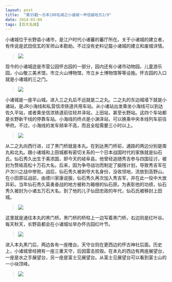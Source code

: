 ```yaml
---
layout: post
title:  "第35戳～日本100名城之小诸城～甲信越地方2/9"
date: 2014-03-04
tags: [百大名城]
---
```


小诸城位于长野县小诸市，是江户时代小诸蕃的蕃厅所在。关于小诸城的建立者，有传说是武田信玄的军师山本勘助。不过没有史料记载小诸城的建立和废城详情。

> <img src="{{ site.baseurl }}/assets/oshiro/028/komorojou-001.jpg">

现今的小诸城迹是市营公园怀古园的一部分，园内还有小诸市动物园，儿童游乐园，小山敬三美术馆，市立火山博物馆，市立乡土博物馆等等设施。怀古园的入口就是小诸城的三之门。

> <img src="{{ site.baseurl }}/assets/oshiro/028/komorojou-002.jpg">

小诸城是一座平山城。进入三之丸后不远就是二之丸。二之丸的东边城墙下就是小诸站，是JR小海线和私营信浓铁道共用车站。从小诸站出发乘坐小海线可以到达佐久平站，或者乘坐信浓铁道前往轻井泽站，上田站，甚至长野站。这四个车站都是长野新干线的停靠车站。小海线的终点是小渊泽站，可以换乘中央本线列车前往甲府。不过，小海线的发车频率不高，而且全程需要三小时以上。

> <img src="{{ site.baseurl }}/assets/oshiro/028/komorojou-003.jpg">

从二之丸向西行进，过了黑门桥就是本丸。在到达黑门桥前，通路的两边分别是南丸和北丸。跟小诸城和上田城都有密切关系的一个日本战国时代的家族就是仙石氏。仙石秀久出生于美浓国，即今天的岐阜县。他曾经追随秀吉参与四国征讨，被封为赞岐高松十万石大名。后来，因为争夺战功而制定了脑残计划，导致秀吉军在户次川之战中惨败。战后，仙石秀久被剥夺大名身份，没收领地，流放到高野山。在小田原征战前，由德川家康说服，仙石秀久再次加入秀吉军，并在此一役中大放异彩。当年仙石秀久英勇奋战的地方被称为箱根的仙石原。为表彰他的功绩，仙石秀久被封为小诸五万石大名。到了他的儿子仙田忠政的年代，仙石氏被移封上田城。

> <img src="{{ site.baseurl }}/assets/oshiro/028/komorojou-004.jpg">

这里就是通往本丸的黑门桥。黑门桥的桥柱上一边写着黑门桥，右边则是红叶谷。每天秋天，长野县都会在小诸城址举办怀古园红叶节。

> <img src="{{ site.baseurl }}/assets/oshiro/028/komorojou-005.jpg">

进入本丸黑门后，两边各有一座橹台。天守台则在更西边的怀古神社后面。历史上，小诸城曾经拥有一座三重天守，后因雷击损毁。在本丸的西边有两座展望台，一座是水之手展望台，另一座是富士见展望台。从富士见展望台可以看到富士山的一小块顶峰。

> <img src="{{ site.baseurl }}/assets/oshiro/028/komorojou-006.jpg">
